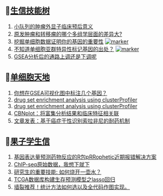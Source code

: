 ## 📝[生信技能树](https://github.com/ixxmu/mp_duty/issues?q=label%3A%E7%94%9F%E4%BF%A1%E6%8A%80%E8%83%BD%E6%A0%91+is%3Aclosed)
<!-- 1issueTable -->

1. [小队列的肿瘤外显子临床预后意义](https://github.com/ixxmu/mp_duty/issues/2682) 
2. [原发肿瘤和转移瘤的哪个多组学层面的差异大?](https://github.com/ixxmu/mp_duty/issues/2661) 
3. [挖掘单细胞数据证明你的基因的重要性](https://github.com/ixxmu/mp_duty/issues/2637) [![marker](https://img.shields.io/github/labels/ixxmu/mp_duty/marker)](https://github.com/ixxmu/mp_duty/labels/marker)
4. [不知道单细胞亚群特异性标记基因的出处？](https://github.com/ixxmu/mp_duty/issues/2630) [![marker](https://img.shields.io/github/labels/ixxmu/mp_duty/marker)](https://github.com/ixxmu/mp_duty/labels/marker)
5. [GSEA分析后的通路上调还是下调呢](https://github.com/ixxmu/mp_duty/issues/2613) 
<!-- 1issueTable -->
## 📝[单细胞天地](https://github.com/ixxmu/mp_duty/issues?q=label%3A%E5%8D%95%E7%BB%86%E8%83%9E%E5%A4%A9%E5%9C%B0+is%3Aclosed)
<!-- 2issueTable -->

1. [你想在GSEA可视化图中标注几个基因？](https://github.com/ixxmu/mp_duty/issues/2648) 
2. [drug set enrichment analysis using clusterProfiler](https://github.com/ixxmu/mp_duty/issues/2626) 
3. [drug set enrichment analysis using clusterProfiler](https://github.com/ixxmu/mp_duty/issues/2615) 
4. [CBNplot：将富集分析结果和临床特征相关联](https://github.com/ixxmu/mp_duty/issues/2614) 
5. [文章发表：基于癌症干性识别索拉非尼的耐药机制](https://github.com/ixxmu/mp_duty/issues/2558) 
<!-- 2issueTable -->

## 📝[果子学生信](https://github.com/ixxmu/mp_duty/issues?q=label%3A%E6%9E%9C%E5%AD%90%E5%AD%A6%E7%94%9F%E4%BF%A1+is%3Aclosed)
<!-- 3issueTable -->

1. [基因表达量预测药物反应的R包pRRophetic近期报错解决方案](https://github.com/ixxmu/mp_duty/issues/2691) 
2. [ChIP-seq原始数据，我想下就下](https://github.com/ixxmu/mp_duty/issues/2650) 
3. [研究生的重要技能: 如何烧开一壶水？](https://github.com/ixxmu/mp_duty/issues/2511) 
4. [TCGA数据库构建生存预测模型之lasso回归](https://github.com/ixxmu/mp_duty/issues/2473) 
5. [墙裂推荐！统计方法如何选以及全代码作图实现。](https://github.com/ixxmu/mp_duty/issues/2465) 
<!-- 3issueTable -->
